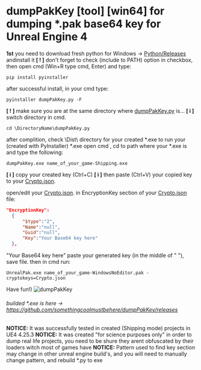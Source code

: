 # dumpPakKey [tool] [win64] for dumping *.pak base64 key for Unreal Engine 4

**1st** you need to download fresh python for Windows -> [Python/Releases](https://www.python.org/downloads/release) andinstall it
**[ ! ]** don't forget to check (include to PATH) option in checkbox, then open cmd (Win+R type cmd, Enter) and type:
```
pip install pyinstaller
```
after successful install, in your cmd type:
```
pyinstaller dumpPakKey.py -F 
```
**[ ! ]** make sure you are at the same directory where [dumpPakKey.py](https://raw.githubusercontent.com/somethingcoolmustbehere/dumpPakKey/master/dumpPakKey.py) is... 
**[ i ]** switch directory  in cmd.
```
cd \DirectoryName\dumpPakKey.py
```
after complition, check \Dist\ directory for your created *.exe
to run your (created with PyInstaller) *.exe open cmd , cd to path where your *.exe is and type the following: 
```
dumpPakKey.exe name_of_your_game-Shipping.exe
```
**[ i ]** copy your created key (Ctrl+C)
**[ i ]** then paste (Ctrl+V) your copied key to your [Crypto.json](https://raw.githubusercontent.com/somethingcoolmustbehere/UnrealPakTool/master/Crypto.json).

open/edit your [Crypto.json](https://raw.githubusercontent.com/somethingcoolmustbehere/UnrealPakTool/master/Crypto.json).
in EncryptionKey section of your [Crypto.json](https://raw.githubusercontent.com/somethingcoolmustbehere/UnrealPakTool/master/Crypto.json) file:
```json
"EncryptionKey":
  {
      "$type":"2",
      "Name":"null",
      "Guid":"null",
      "Key":"Your Base64 key here"
  },
```
"Your Base64 key here" paste your generated key (in the middle of " "), save file.
then in cmd run:
```
UnrealPak.exe name_of_your_game-WindowsNoEditor.pak -cryptokeys=Crypto.json
```
Have fun!)
![dumpPakKey](https://i.imgur.com/EzIsUQk.png)
###### builded *.exe is here -> https://github.com/somethingcoolmustbehere/dumpPakKey/releases
**NOTICE:** It was successfully tested in created (Shipping mode) projects in UE4 4.25.3
**NOTICE:** It was created "for science purposes only" in order to dump real life projects, you need to be shure they arent obfuscated by their loaders witch most of games have
**NOTICE:** Pattern used to find key section may change in other unreal engine build's, and you will need to manually change pattern, and rebuild *.py to exe
